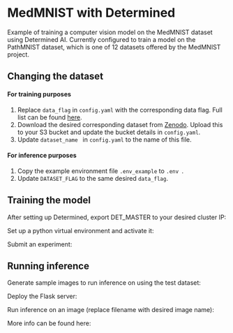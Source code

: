 # MedMNIST with Determined

Example of training a computer vision model on the MedMNIST dataset using Determined AI. Currently configured to train a model on the PathMNIST dataset, which is one of 12 datasets offered by the MedMNIST project. 

## Changing the dataset
  #### For training purposes
  1) Replace `data_flag` in `config.yaml` with the corresponding data flag. Full list can be found [here](https://github.com/MedMNIST/MedMNIST/blob/main/medmnist/info.py).
  2) Download the desired corresponding dataset from [Zenodo](https://zenodo.org/record/6496656). Upload this to your S3 bucket and update the bucket details in `config.yaml`.
  3) Update  `dataset_name ` in `config.yaml` to the name of this file.
  
  #### For inference purposes
  1) Copy the example environment file `.env_example` to `.env `.
  2) Update `DATASET_FLAG` to the same desired `data_flag`.
  
## Training the model

  After setting up Determined, export DET_MASTER to your desired cluster IP:

  Set up a python virtual environment and activate it:

  Submit an experiment:
  

## Running inference

  Generate sample images to run inference on using the test dataset:

  Deploy the Flask server:

  Run inference on an image (replace filename with desired image name):


More info can be found here:
